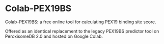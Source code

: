 # Colab-PEX19BS
Colab-PEX19BS: a free online tool for calculating PEX19 binding site score.

Offered as an identical replacement to the legacy PEX19BS predictor tool on PeroxisomeDB 2.0 and hosted on Google Colab.
